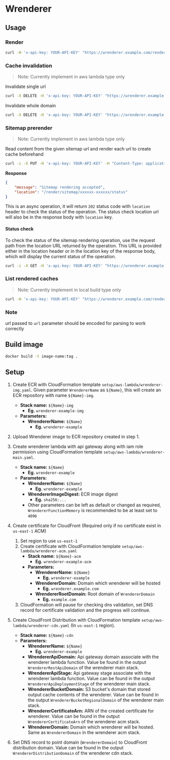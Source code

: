 # Wrenderer

## Usage

### Render

```bash
curl -H 'x-api-key: YOUR-API-KEY' "https://wrenderer.example.com/render?url=https://www.target.com"
```

### Cache invalidation

> Note: Currently implement in aws lambda type only

Invalidate single url

```bash
curl -X DELETE -H 'x-api-key: YOUR-API-KEY' "https://wrenderer.example.com/render?url=https://www.target.com"
```

Invalidate whole domain

```bash
curl -X DELETE -H 'x-api-key: YOUR-API-KEY' "https://wrenderer.example.com/render?domain=www.target.com"
```

### Sitemap prerender

> Note: Currently implement in aws lambda type only

Read content from the given sitemap url and render each url to create cache beforehand

```bash
curl -i -X PUT -H 'x-api-key: YOUR-API-KEY' -H "Content-Type: application/json" -d '{"sitemapUrl": "https://wrenderer.example.com/sitemap.xml"}' "https://wrenderer.example.com/render/sitemap"
```

**Response**
```json
{
    "message": "Sitemap rendering accepted", 
    "location": "/render/sitemap/xxxxxx-xxxxxx/status"
}
```

This is an async operation, it will return `202` status code with `location` header to check the status of the operation. The status check location url will also be in the response body with `location` key.

#### Status check
To check the status of the sitemap rendering operation, use the request path from the location URL returned by the operation. This URL is provided either in the location header or in the location key of the response body, which will display the current status of the operation.
```bash
curl -i -X GET -H 'x-api-key: YOUR-API-KEY' "https://wrenderer.example.com/render/sitemap/xxxxxx-xxxxxx/status"
```

### List rendered caches

> Note: Currently implement in local build type only

```bash
curl -H 'x-api-key: YOUR-API-KEY' "https://wrenderer.example.com/renders?domain=www.target.com"
```

### Note

url passed to `url` parameter should be encoded for parsing to work correctly

## Build image

```bash
docker build -t image-name:tag .
```

## Setup

1. Create ECR with CloudFormation template
   `setup/aws-lambda/wrenderer-img.yaml`. Given parameter `WrendererName` as
   `${Name}`, this will create an ECR repository with name `${Name}-img`.

   - **Stack name:** `${Name}-img`
     - **Eg.** `wrenderer-example-img`
   - **Parameters:**
     - **WrendererName:** `${Name}`
       - **Eg.** `wrenderer-example`

1. Upload Wrenderer image to ECR repository created in step 1.
1. Create wrenderer lambda with api gateway along with iam role permission using
   CloudFormation template `setup/aws-lambda/wrenderer-main.yaml`.

   - **Stack name:** `${Name}`
     - **Eg.** `wrenderer-example`
   - **Parameters:**
     - **WrendererName:** `${Name}`
       - **Eg.** `wrenderer-example`
     - **WrendererImageDigest:** ECR image digest
       - **Eg.** `sha256:...`
     - Other parameters can be left as default or changed as required,
       `WrendererFunctionMemory` is recommended to be at least set to `4096`

1. Create certificate for CloudFront (Required only if no certificate exist in
   `us-east-1` ACM)

   1. Set region to use `us-east-1`
   1. Create certificate with CloudFormation template
      `setup/aws-lambda/wrenderer-acm.yaml`
      - **Stack name:** `${Name}-acm`
        - **Eg.** `wrenderer-example-acm`
      - **Parameters:**
        - **WrendererName:** `${Name}`
          - **Eg.** `wrenderer-example`
        - **WrendererDomain:** Domain which wrenderer will be hosted
          - **Eg.** `wrenderer.example.com`
        - **WrendererRootDomain:** Root domain of `WrendererDomain`
          - **Eg.** `example.com`
   1. CloudFormation will pause for checking dns validation, set DNS record for
      certificate validation and the progress will continue.

1. Create CloudFront Distribution with CloudFormation template
   `setup/aws-lambda/wrenderer-cdn.yaml` (In `us-east-1` region).

   - **Stack name:** `${Name}-cdn`
   - **Parameters:**
     - **WrendererName:** `${Name}`
       - **Eg.** `wrenderer-example`
     - **WrendererApiDomain:** Api gateway domain associate with the wrenderer
       lambda function. Value be found in the output `WrendererRestApiDomain` of
       the wrenderer main stack.
     - **WrendererApiStage:** Api gateway stage associate with the wrenderer
       lambda function. Value can be found in the output
       `WrendererApiDeploymentStage` of the wrenderer main stack.
     - **WrendererBucketDomain:** S3 bucket's domain that stored output cache
       contents of the wrenderer. Value can be found in the output
       `WrendererBucketRegionalDomain` of the wrenderer main stack.
     - **WrendererCertificateArn:** ARN of the created certificate for
       wrenderer. Value can be found in the output `WrendererCertificateArn` of
       the wrenderer acm stack.
     - **WrendererDomain:** Domain which wrenderer will be hosted. Same as
       `WrendererDomain` in the wrenderer acm stack.

1. Set DNS record to point domain (`WrendererDomain`) to CloudFront distribution
   domain. Value can be found in the output `WrendererDistributionDomain` of the
   wrenderer cdn stack.

